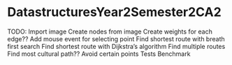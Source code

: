 # DatastructuresYear2Semester2CA2
TODO:
Import image
Create nodes from image
Create weights for each edge??
Add mouse event for selecting point
Find shortest route with breath first search
Find shortest route with Dijkstra’s algorithm
Find multiple routes
Find most cultural path??
Avoid certain points
Tests
Benchmark
